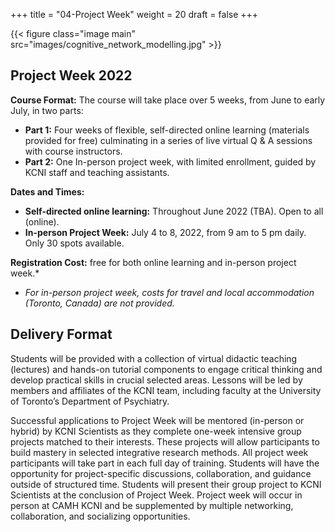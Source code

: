 +++
title = "04-Project Week"
weight = 20
draft = false
+++

{{< figure class="image main" src="images/cognitive_network_modelling.jpg" >}}

## Project Week 2022

**Course Format:** The course will take place over 5 weeks, from June to early July,  in two parts:   
 - **Part 1:** Four weeks of flexible, self-directed online learning (materials provided for free) culminating in a series of live virtual Q & A sessions with course instructors.  
 - **Part 2:** One In-person project week, with limited enrollment, guided by KCNI staff and teaching assistants.  

**Dates and Times:**  
 - **Self-directed online learning:** Throughout June 2022 (TBA). Open to all (online).  
 - **In-person Project Week:** July 4 to 8, 2022, from 9 am to 5 pm daily. Only 30 spots available.  

**Registration Cost:** free for both online learning and in-person project week.*  

* *For in-person project week, costs for travel and local accommodation (Toronto, Canada) are not provided.* 

## Delivery Format

Students will be provided with a collection of virtual didactic teaching (lectures) and hands-on tutorial components to engage critical thinking and develop practical skills in crucial selected areas. Lessons will be led by members and affiliates of the KCNI team, including faculty at the University of Toronto’s Department of Psychiatry.  

Successful applications to Project Week will be mentored (in-person or hybrid) by KCNI Scientists as they complete one-week intensive group projects matched to their interests. These projects will allow participants to build mastery in selected integrative research methods. All project week participants will take part in each full day of training. Students will have the opportunity for project-specific discussions, collaboration, and guidance outside of structured time. Students will present their group project to KCNI Scientists at the conclusion of Project Week. Project week will occur in person at CAMH KCNI and be supplemented by multiple networking, collaboration, and socializing opportunities.





